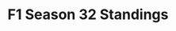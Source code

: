---
layout: seasons_fetch
slug: s32
title: F1 Season 32 Standings
description: F1 Season 32 Standings
permalink: '/:categories/:title'
category: f1
menu_title: F1 Standings
menu_icon: /assets/site-img/f1-48x48.png
menu_hide: false
---